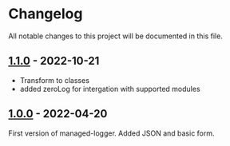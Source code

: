 # Changelog

All notable changes to this project will be documented in this file.

## [1.1.0] - 2022-10-21

- Transform to classes
- added zeroLog for intergation with supported modules


## [1.0.0] - 2022-04-20

First version of managed-logger. Added JSON and basic form.




[1.1.0]: https://github.com/CZmatyasZERO/managed-logger/compare/v1.0.0...v1.1.0
[1.0.0]: https://github.com/CZmatyasZERO/managed-logger/compare/v0.0.0...v1.0.0